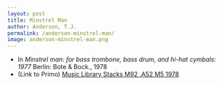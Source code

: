 ```yaml
---
layout: post
title: Minstrel Man
author: Anderson, T.J.
permalink: /anderson-minstrel-man/
image: anderson-minstrel-man.png
---
```


- In *Minstrel man: for bass trombone, bass drum, and hi-hat cymbals: 1977* Berlin: Bote & Bock., 1978
- (Link to Primo) <a href="https://tufts-primo.hosted.exlibrisgroup.com/primo-explore/fulldisplay?docid=01TUN_ALMA2180919990003851&context=L&vid=01TUN&lang=en_US&search_scope=EVERYTHING&adaptor=Local%20Search%20Engine&tab=everything&query=any,contains,T.%20J.%20Anderson%20Minstrel%20Man&sortby=rank&offset=0" target="_blank">Music Library Stacks M92 .A52 M5 1978</a>
